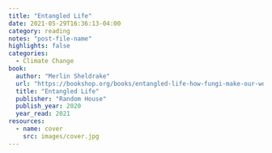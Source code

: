 ```yaml
---
title: "Entangled Life"
date: 2021-05-29T16:36:13-04:00
category: reading
notes: "post-file-name"
highlights: false
categories:
  - Climate Change
book:
  author: "Merlin Sheldrake"
  url: "https://bookshop.org/books/entangled-life-how-fungi-make-our-worlds-change-our-minds-shape-our-futures/9780525510314"
  title: "Entangled Life"
  publisher: "Random House"
  publish_year: 2020
  year_read: 2021
resources:
  - name: cover
    src: images/cover.jpg
---
```


